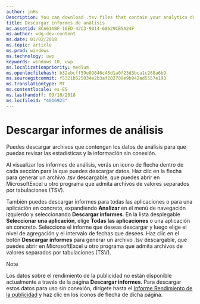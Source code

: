 ```yaml
---
author: jnHs
Description: You can download .tsv files that contain your analytics data so that you can review your stats and info offline.
title: Descargar informes de análisis
ms.assetid: BCA61ABF-16ED-42C3-9014-68629CB5A24F
ms.author: wdg-dev-content
ms.date: 01/02/2018
ms.topic: article
ms.prod: windows
ms.technology: uwp
keywords: windows 10, uwp
ms.localizationpriority: medium
ms.openlocfilehash: b32ebcff59e89046c45d1a0f23d3bca1c268a6b9
ms.sourcegitcommit: f5321b525034e2b3af202709e9b942ad5557e193
ms.translationtype: MT
ms.contentlocale: es-ES
ms.lasthandoff: 09/18/2018
ms.locfileid: "4016923"
---
```

# <a name="download-analytics-reports"></a>Descargar informes de análisis


Puedes descargar archivos que contengan los datos de análisis para que puedas revisar las estadísticas y la información sin conexión.

Al visualizar los informes de análisis, verás un icono de flecha dentro de cada sección para la que puedes descargar datos. Haz clic en la flecha para generar un archivo .tsv descargable, que puedes abrir en MicrosoftExcel u otro programa que admita archivos de valores separados por tabulaciones (TSV).

También puedes descargar informes para todas las aplicaciones o para una aplicación en concreto, expandiendo **Analizar** en el menú de navegación izquierdo y seleccionando **Descargar informes**. En la lista desplegable **Seleccionar una aplicación**, elige **Todas las aplicaciones** o una aplicación en concreto. Selecciona el informe que deseas descargar y luego elige el nivel de agregación y el intervalo de fechas que desees. Haz clic en el botón **Descargar informes** para generar un archivo .tsv descargable, que puedes abrir en MicrosoftExcel u otro programa que admita archivos de valores separados por tabulaciones (TSV).

> [!NOTE]
> Los datos sobre el rendimiento de la publicidad no están disponible actualmente a través de la página **Descargar informes**. Para descargar estos datos para uso sin conexión, dirígete hasta el [Informe Rendimiento de la publicidad](advertising-performance-report.md) y haz clic en los iconos de flecha de dicha página. 

